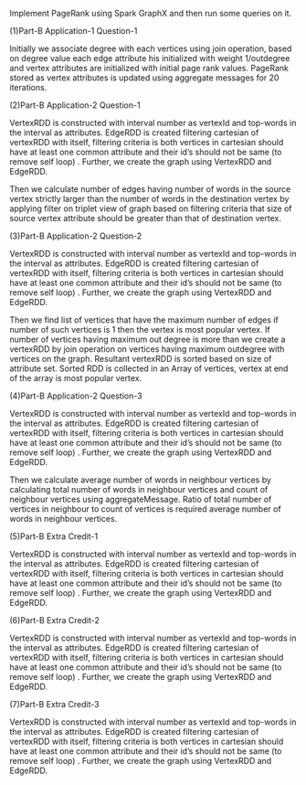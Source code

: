 Implement PageRank using Spark GraphX and then run some queries on it.

(1)Part-B Application-1 Question-1

Initially we associate degree with each vertices using join operation, based on degree value each edge attribute
his initialized with weight 1/outdegree and vertex attributes are initialized with initial page rank values.
PageRank stored as vertex attributes is updated using aggregate messages for 20 iterations.

(2)Part-B Application-2 Question-1

VertexRDD is constructed with interval number as vertexId and top-words in the interval as attributes. EdgeRDD
is created filtering cartesian of vertexRDD with itself, filtering criteria is both vertices in cartesian should
have at least one common attribute and their id’s should not be same (to remove self loop) . Further, we create
the graph using VertexRDD and EdgeRDD. 

Then we calculate number of edges having number of words in the source vertex strictly larger than the number of
words in the destination vertex by applying filter on triplet view of graph based on filtering criteria that
size of source vertex attribute should be greater than that of destination vertex.

(3)Part-B Application-2 Question-2

VertexRDD is constructed with interval number as vertexId and top-words in the interval as attributes. EdgeRDD
is created filtering cartesian of vertexRDD with itself, filtering criteria is both vertices in cartesian should
have at least one common attribute and their id’s should not be same (to remove self loop) . Further, we create
the graph using VertexRDD and EdgeRDD. 

Then we find list of vertices that have the maximum number of edges if number of such vertices is 1 then the
vertex is most popular vertex. If number of vertices having maximum out degree is more than we create a
vertexRDD by join operation on vertices having maximum outdegree with vertices on the graph. Resultant vertexRDD
is sorted based on size of attribute set. Sorted RDD is collected in an Array of vertices, vertex at end of the
array is most popular vertex.

(4)Part-B Application-2 Question-3

VertexRDD is constructed with interval number as vertexId and top-words in the interval as attributes. EdgeRDD
is created filtering cartesian of vertexRDD with itself, filtering criteria is both vertices in cartesian should
have at least one common attribute and their id’s should not be same (to remove self loop) . Further, we create
the graph using VertexRDD and EdgeRDD. 

Then we calculate average number of words in neighbour vertices by calculating total number of words in
neighbour vertices and count of neighbour vertices using aggregateMessage. Ratio of total number of vertices in
neighbour to count of vertices is required average number of words in neighbour vertices.


(5)Part-B Extra Credit-1

VertexRDD is constructed with interval number as vertexId and top-words in the interval as attributes. EdgeRDD
is created filtering cartesian of vertexRDD with itself, filtering criteria is both vertices in cartesian should
have at least one common attribute and their id’s should not be same (to remove self loop) . Further, we create
the graph using VertexRDD and EdgeRDD. 


(6)Part-B Extra Credit-2

VertexRDD is constructed with interval number as vertexId and top-words in the interval as attributes. EdgeRDD
is created filtering cartesian of vertexRDD with itself, filtering criteria is both vertices in cartesian should
have at least one common attribute and their id’s should not be same (to remove self loop) . Further, we create
the graph using VertexRDD and EdgeRDD. 


(7)Part-B Extra Credit-3

VertexRDD is constructed with interval number as vertexId and top-words in the interval as attributes. EdgeRDD
is created filtering cartesian of vertexRDD with itself, filtering criteria is both vertices in cartesian should
have at least one common attribute and their id’s should not be same (to remove self loop) . Further, we create
the graph using VertexRDD and EdgeRDD. 
